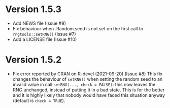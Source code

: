 # Version 1.5.3

  * Add NEWS file (Issue #9)
  * Fix behaviour when .Random.seed is not set on the first call to `rngtools::setRNG()` (Issue #7)
  * Add a LICENSE file (Issue #10)

# Version 1.5.2

  * Fix error reported by CRAN on R-devel (2021-09-20) (Issue #8)
  This fix changes the behaviour of `setRNG()` when setting the random seed to an invalid value
  in call `setRNG(..., check = FALSE)`: this now leaves the RNG unchanged, instead of putting it in a bad state.
  This is for the better and it is highly likely that nobody would have faced this situation anyway (default is `check = TRUE`).
